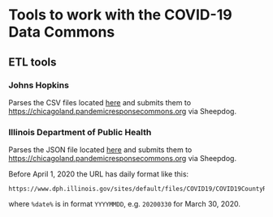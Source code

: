 # Tools to work with the COVID-19 Data Commons

## ETL tools

### Johns Hopkins

Parses the CSV files located [here](https://github.com/CSSEGISandData/COVID-19/tree/master/csse_covid_19_data/csse_covid_19_time_series) and submits them to https://chicagoland.pandemicresponsecommons.org via Sheepdog.

### Illinois Department of Public Health

Parses the JSON file located [here](http://www.dph.illinois.gov/sitefiles/COVIDTestResults.json) and submits them to https://chicagoland.pandemicresponsecommons.org via Sheepdog.

Before April 1, 2020 the URL has daily format like this:

    https://www.dph.illinois.gov/sites/default/files/COVID19/COVID19CountyResults%date%.json

where `%date%` is in format `YYYYMMDD`, e.g. `20200330` for March 30, 2020.
